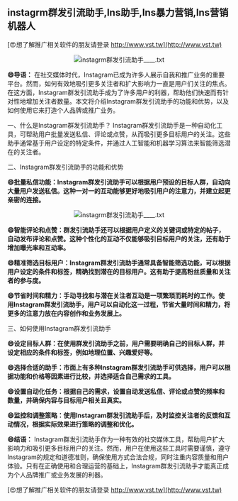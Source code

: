 ## **instagrm群发引流助手,Ins助手,Ins暴力营销,Ins营销机器人**

[😍想了解推广相关软件的朋友请登录 http://www.vst.tw](http://www.vst.tw)

 <center><img src="https://vst.tw/MP4/tuiguang/png/2.png" alt="instagrm群发引流助手____.txt"></center>

**😄导语：**
在社交媒体时代，Instagram已成为许多人展示自我和推广业务的重要平台。然而，如何有效地吸引更多关注者和扩大影响力一直是用户们关注的焦点。在这方面，Instagram群发引流助手成为了许多用户的利器，帮助他们快速而有针对性地增加关注者数量。本文将介绍Instagram群发引流助手的功能和优势，以及如何使用它来打造个人品牌或推广业务。

一、什么是Instagram群发引流助手？
Instagram群发引流助手是一种自动化工具，可帮助用户批量发送私信、评论或点赞，从而吸引更多目标用户的关注。这些助手通常基于用户设定的特定条件，并通过人工智能和机器学习算法来智能筛选潜在的关注者。

二、Instagram群发引流助手的功能和优势

**😄批量私信功能：Instagram群发引流助手可以根据用户预设的目标人群，自动向大量用户发送私信。这种一对一的互动能够更好地吸引用户的注意力，并建立起更亲密的连接。**

 <center><img src="https://vst.tw/MP4/tuiguang/png/4.png" alt="instagrm群发引流助手____.txt"></center>

**😄智能评论和点赞：群发引流助手还可以根据用户定义的关键词或特定的帖子，自动发布评论和点赞。这种个性化的互动不仅能够吸引目标用户的关注，还有助于增加曝光率和互动率。**

**😄精准筛选目标用户：Instagram群发引流助手通常具备智能筛选功能，可以根据用户设定的条件和标签，精确找到潜在的目标用户。这有助于提高粉丝质量和关注者的参与度。**

**😄节省时间和精力：手动寻找和与潜在关注者互动是一项繁琐而耗时的工作。使用Instagram群发引流助手，用户可以自动化这一过程，节省大量时间和精力，将更多的注意力放在内容创作和业务发展上。**

三、如何使用Instagram群发引流助手

**😄设定目标人群：在使用群发引流助手之前，用户需要明确自己的目标人群，并设定相应的条件和标签，例如地理位置、兴趣爱好等。**

**😄选择合适的助手：市面上有多种Instagram群发引流助手可供选择，用户可以根据功能和价格等因素进行比较，并选择适合自己需求的工具。**

**😄设置自动化任务：根据自己的需求，设置自动发送私信、评论或点赞的频率和数量，并确保内容与目标用户相关且真实。**

**😄监控和调整策略：使用Instagram群发引流助手后，及时监控关注者的反馈和互动情况，根据实际效果进行策略的调整和优化。**

**😄结语：**
Instagram群发引流助手作为一种有效的社交媒体工具，帮助用户扩大影响力和吸引更多目标用户的关注。然而，用户在使用这些工具时需要谨慎，遵守Instagram的规定和道德准则，确保使用方式合法合规，同时注重内容质量和用户体验。只有在正确使用和合理运营的基础上，Instagram群发引流助手才能真正成为个人品牌推广或业务发展的利器。

[😍想了解推广相关软件的朋友请登录 http://www.vst.tw](http://www.vst.tw)



